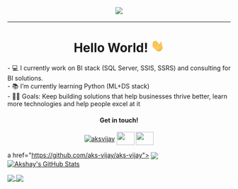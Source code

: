 

<!--
**aks-vijay/aks-vijay** is a ✨ _special_ ✨ repository because its `README.md` (this file) appears on your GitHub profile.

Here are some ideas to get you started:

- 🔭 I’m currently working on ...
- 🌱 I’m currently learning ...
- 👯 I’m looking to collaborate on ...
- 🤔 I’m looking for help with ...
- 💬 Ask me about ...
- 📫 How to reach me: ...
- 😄 Pronouns: ...
- ⚡ Fun fact: ..
-->

<html>
<p align="center">
<img src="https://github.com/thompsonemerson/thompsonemerson/raw/master/cover-thompson.png" height="200"/>
</p>
<hr>
<h1 align="center">Hello World! <img src="https://raw.githubusercontent.com/ABSphreak/ABSphreak/master/gifs/Hi.gif" width="30px"></h1>
- 💻 I currently work on BI stack (SQL Server, SSIS, SSRS) and consulting for BI solutions. <br>
- 📚 I’m currently learning Python (ML+DS stack) <br>
- 💪🏼 Goals: Keep building solutions that help businesses thrive better, learn more technologies and help people excel at it
<p align="center">
<h4 align = "center"> Get in touch! </h4>
<p align="center">
<a href="https://www.linkedin.com/in/aksvijay/" target="blank"><img align="center" src="https://cdn.jsdelivr.net/npm/simple-icons@3.0.1/icons/linkedin.svg" alt="aksvijay" height="30" width="40" /></a>
<a href = "mailto: akshayvj1995@gmail.com"><img align="center" src="https://simpleicons.org/icons/gmail.svg" height="30" width="40" /></a>
<a href = "https://github.com/aks-vijay"><img align="center" src="https://simpleicons.org/icons/github.svg" height="30" width="40" /></a>
</p>
</p>
</html>

a href="https://github.com/aks-vijay/aks-vijay">
  <img align="center" src="https://github-readme-stats.vercel.app/api/top-langs/?username=aks-vijay&hide=java,html,tex&title_color=ffffff&text_color=c9cacc&icon_color=2bbc8a&bg_color=1d1f21&langs_count=3" />
</a>
<a href="https://github.com/aks-vijay/aks-vijay">
  <img align="center" src="https://github-readme-stats.vercel.app/api?username=aks-vijay&show_icons=true&line_height=27&count_private=true&title_color=ffffff&text_color=c9cacc&icon_color=2bbc8a&bg_color=1d1f21" alt="Akshay's GitHub Stats" />
</a>

<a href="https://github.com/aks-vijay/python-project-blueprint">
  <img align="center" src="https://github-readme-stats.vercel.app/api/pin/?username=aks-vijay&repo=python-project-blueprint&title_color=ffffff&text_color=c9cacc&icon_color=2bbc8a&bg_color=1d1f21" />
</a>


<a href="https://github.com/aks-vijay/go-project-blueprint">
  <img align="center" src="https://github-readme-stats.vercel.app/api/pin/?username=aks-vijay&repo=go-project-blueprint&title_color=ffffff&text_color=c9cacc&icon_color=2bbc8a&bg_color=1d1f21" />
</a> 
